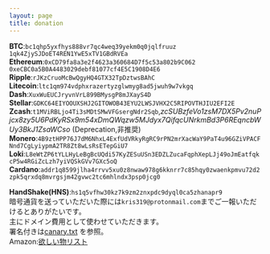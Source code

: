 ```yaml
---
layout: page
title: donation
---
```


**BTC**:`bc1qhp5yxfhys888vr7qc4weq39yekm0q0jqlfruuz` `1qk4ZjySJDoET4REN1YwE5xTV1GBdRVEa`  
**Ethereum**:`0xCD79fa8a3e2f4623a360684D7f5c53a802b9C062` `0xeCBC0a5B0A4483029debf81077cf4E5C1908D4E6`  
**Ripple**:`rJKzCruoMcBwQgyHQ4GTX32TpDztwsBAhC`  
**Litecoin**:`ltc1qm974vdphxrazertyzglwmyg8ad5jwuh9w7vkgq`  
**Dash**:`XuxWuEUCJryvnVrL899BMysgP8mJXayS4D`  
**Stellar**:`GDKC64EIYOOUXSHJ2GITOWOB43EYU2LWSJVHX2C5RIPOVTHJIU2EFI2E`  
**Zcash**:`t1MViRBLjo4Ti3sMDtSMwVFGsergNdr2Sqb`,*zcSUBzfeVo1zsM7DX5Pv2nuPjcx8zy5U6PdKyRSx9m54xDmQWqzw5MJdyx7QifqcUNrkmBd3P6REqncbWUy3BkJ1ZsaWCso* (Deprecation,非推奨)  
**Monero**:`4B9ztHPP76J7dM6NhxL4ExfUdVRkyRgRC9rPN2mrXacWaY9PaT4u96GZiVPACFNnd7CgLyiypmA2TR8Zt8wLsRsETepGiU7`  
**Loki**:`L8eWtZP6tYLLHyLeBgBcUQdi57KyZESuUSn3EDZLZucaFqphXepLJj49oJmEatfqkcP5w4RGiZcLzh7yiVQSkGVv7GXc5oQ`  
**Cardano**:`addr1q8599jlha4rrvv5xu0z8nwaw978g6kknrr7c85hqy0zwaenkpmvu72d2zpk5qrxdq8mvrgsjm42gvwc2tc6mhlndx3psp0jcg0`    


**HandShake(HNS)**:`hs1q5vfhw30kz7k9zm2znxpdc9dyql0ca5zhanapr9`  
暗号通貨を送っていただいた際には`kris319@protonmail.com`までご一報いただけるとありがたいです。  
主にドメイン費用として使わせていただきます。  
署名付きは[canary.txt](https://kris.fail/canary.txt) を参照。  
Amazon:[欲しい物リスト](https://amazon.jp/hz/wishlist/ls/3F5PGKBJUIAEG)
